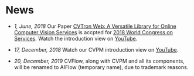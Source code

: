 # News

* *1, June, 2018* Our Paper [CVTron Web: A Versatile Library for Online Computer Vision Services](https://unarxiv.github.io/assets/papers/cvtron-web.pdf) is accpted for [2018 World Congress on Services](http://www.servicescongress.org/2018/). Watch the introduction view on [YouTube](https://www.youtube.com/watch?v=5_dFvC_eOW0).

* *17, December, 2018* Watch our CVPM introduction view on [YouTube](https://www.youtube.com/watch?v=0TU28hkx7KE).

* *20, December, 2019* CVFlow, along with CVPM and all its components, will be renamed to AIFlow (temporary name), due to trademark reasons.